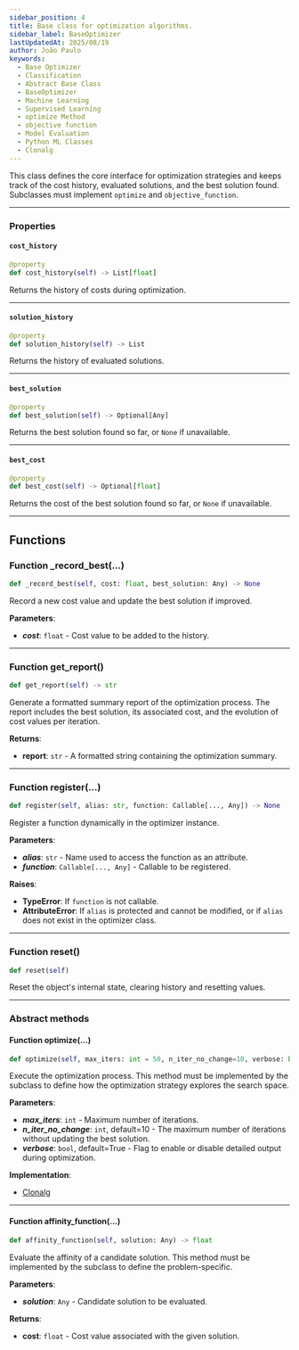 ```yaml
---
sidebar_position: 4
title: Base class for optimization algorithms.
sidebar_label: BaseOptimizer
lastUpdatedAt: 2025/08/19
author: João Paulo
keywords:
  - Base Optimizer
  - Classification
  - Abstract Base Class
  - BaseOptimizer
  - Machine Learning
  - Supervised Learning
  - optimize Method
  - objective function
  - Model Evaluation
  - Python ML Classes
  - Clonalg
---
```



This class defines the core interface for optimization strategies and
keeps track of the cost history, evaluated solutions, and the best solution found. Subclasses must implement
``optimize`` and ``objective_function``.

---

### Properties

#### `cost_history`

```python
@property
def cost_history(self) -> List[float]
```

Returns the history of costs during optimization.

---

#### `solution_history`

```python
@property
def solution_history(self) -> List
```

Returns the history of evaluated solutions.

---

#### `best_solution`

```python
@property
def best_solution(self) -> Optional[Any]
```

Returns the best solution found so far, or `None` if unavailable.

---

#### `best_cost`

```python
@property
def best_cost(self) -> Optional[float]
```

Returns the cost of the best solution found so far, or `None` if unavailable.

---

## Functions

### Function _record_best(...)

```python
def _record_best(self, cost: float, best_solution: Any) -> None
```

Record a new cost value and update the best solution if improved.

**Parameters**:
  * ***cost***: `float` - Cost value to be added to the history.

---

### Function get_report()

```python
def get_report(self) -> str
```

Generate a formatted summary report of the optimization process. The report includes the best solution,
its associated cost, and the evolution of cost values per iteration.

**Returns**:
  * **report**: `str` - A formatted string containing the optimization summary.

---

### Function register(...)

```python
def register(self, alias: str, function: Callable[..., Any]) -> None
```

Register a function dynamically in the optimizer instance.

**Parameters**:
  * ***alias***: `str` - Name used to access the function as an attribute.
  * ***function***: `Callable[..., Any]` - Callable to be registered.

**Raises**:
  * **TypeError**: If `function` is not callable.
  * **AttributeError**: If `alias` is protected and cannot be modified, or if `alias` does not exist in the
     optimizer class.

---

### Function reset()

```python
def reset(self)
```

Reset the object's internal state, clearing history and resetting values.

---

### Abstract methods

#### Function optimize(...)

```python
def optimize(self, max_iters: int = 50, n_iter_no_change=10, verbose: bool = True) -> Any
```

Execute the optimization process. This method must be implemented by the subclass to define how the optimization strategy explores the search space.

**Parameters**:
  * ***max_iters***: `int` - Maximum number of iterations.
  * ***n_iter_no_change***: `int`, default=10 - The maximum number of iterations without updating the best solution.
  * ***verbose***: `bool`, default=True - Flag to enable or disable detailed output during optimization.

**Implementation**:

* [Clonalg](/docs/aisp-techniques/clonal-selection-algorithms/clonalg#function-optimize)

---

#### Function affinity_function(...)

```python
def affinity_function(self, solution: Any) -> float
```

Evaluate the affinity of a candidate solution. This method must be implemented by the subclass to define the problem-specific.

**Parameters**:
  * ***solution***: `Any` - Candidate solution to be evaluated.

**Returns**:
  * **cost**: `float` - Cost value associated with the given solution.
